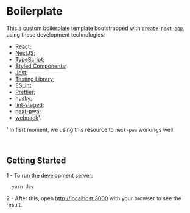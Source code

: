 # **Boilerplate**

This a custom boilerplate template bootstrapped with [`create-next-app`](https://github.com/vercel/next.js/tree/canary/packages/create-next-app), using these development technologies:
- [React](https://styled-components.com/);
- [NextJS](https://nextjs.org/);
- [TypeScript](https://www.typescriptlang.org/);
- [Styled Components]();
- [Jest](https://jestjs.io/);
- [Testing Library](https://testing-library.com/);
- [ESLint](https://eslint.org/);
- [Prettier](https://prettier.io/);
- [husky](https://github.com/typicode/husky);
- [lint-staged](https://github.com/okonet/lint-staged);
- [next-pwa](https://github.com/shadowwalker/next-pwa);
- [webpack](https://webpack.js.org/)¹.

¹ In fisrt moment, we using this resource to `next-pwa` workings well.


<br>

## **Getting Started**

1 - To run the development server:

```bash
  yarn dev
```

2 - After this, open [http://localhost:3000](http://localhost:3000) with your browser to see the result.
